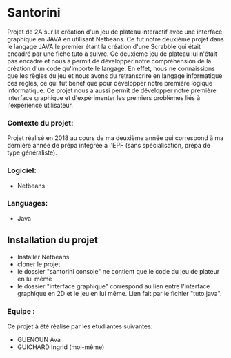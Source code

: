 # Santorini

Projet de 2A sur la création d'un jeu de plateau interactif avec une interface graphique en JAVA en utilisant Netbeans. Ce fut notre deuxième projet dans le langage JAVA le premier étant la création d'une Scrabble qui
était encadré par une fiche tuto à suivre. Ce deuxième jeu de plateau lui n'était pas encadré et nous a permit de développer notre compréhension de la création d'un code 
qu'importe le langage. En effet, nous ne connaissions que les règles du jeu et nous avons du retranscrire en langage informatique ces règles, ce qui fut bénéfique pour
développer notre première logique informatique. 
Ce projet nous a aussi permit de développer notre première interface graphique et d'expérimenter les premiers problèmes liés à l'expérience utilisateur. 

 ### Contexte du projet:
 
 Projet réalisé en 2018 au cours de ma deuxième année qui correspond à ma dernière année de prépa intégrée à l'EPF (sans spécialisation, prépa de type généraliste). 
 
 ### Logiciel: 
- Netbeans

 ### Languages: 
- Java

 ## Installation du projet
        
  - Installer Netbeans
  - cloner le projet
  - le dossier "santorini console" ne contient que le code du jeu de plateur en lui même
  - le dossier "interface graphique" correspond au lien entre l'interface graphique en 2D et le jeu en lui même. Lien fait par le fichier "tuto.java". 
  
 ### Equipe : 
 
 Ce projet à été réalisé par les étudiantes suivantes: 

 - GUENOUN Ava
 - GUICHARD Ingrid (moi-même)

